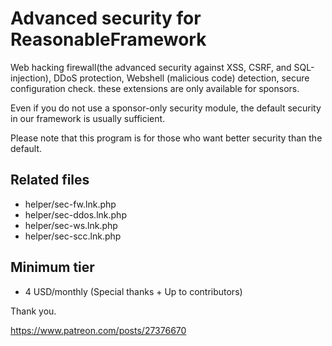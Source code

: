 # Advanced security for ReasonableFramework
Web hacking firewall(the advanced security against XSS, CSRF, and SQL-injection), DDoS protection, Webshell (malicious code) detection, secure configuration check. these extensions are only available for sponsors.

Even if you do not use a sponsor-only security module, the default security in our framework is usually sufficient.

Please note that this program is for those who want better security than the default.

## Related files
- helper/sec-fw.lnk.php
- helper/sec-ddos.lnk.php
- helper/sec-ws.lnk.php
- helper/sec-scc.lnk.php

## Minimum tier
- 4 USD/monthly (Special thanks + Up to contributors)

Thank you.

https://www.patreon.com/posts/27376670
